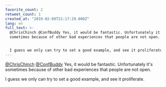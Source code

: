 ```yaml
---
favorite_count: 2
retweet_count: 1
created_at: "2019-02-09T21:17:29.000Z"
lang: en
full_text: >-
  @ChrisChinch @ConfBuddy Yes, it would be fantastic. Unfortunately it's
  sometimes because of other bad experiences that people are not open.


  I guess we only can try to set a good example, and see it proliferate.
---
```


[@ChrisChinch](https://twitter.com/ChrisChinch)
[@ConfBuddy](https://twitter.com/ConfBuddy) Yes, it would be fantastic.
Unfortunately it's sometimes because of other bad experiences that people are
not open.

I guess we only can try to set a good example, and see it proliferate.
